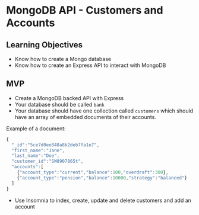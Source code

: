 # MongoDB API - Customers and Accounts

## Learning Objectives

- Know how to create a Mongo database
- Know how to create an Express API to interact with MongoDB

## MVP

- Create a MongoDB backed API with Express
- Your database should be called `bank`
- Your database should have one collection called `customers` which should have an array of embedded documents of their accounts.

Example of a document:

```js
{
  "_id":"5ce7d0ee848a8b2deb7fa1e7",
  "first_name":"Jane",
  "last_name":"Doe",
  "customer_id":"SW8907865t",
  "accounts":[
    {"account_type":"current","balance":100,"overdraft":300},
    {"account_type":"pension","balance":10000,"strategy":"balanced"}
  ]
}
```

- Use Insomnia to index, create, update and delete customers and add an account
